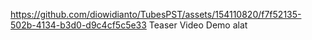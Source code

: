 https://github.com/diowidianto/TubesPST/assets/154110820/f7f52135-502b-4134-b3d0-d9c4cf5c5e33
Teaser Video Demo alat
